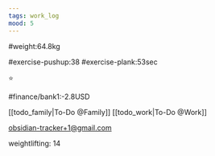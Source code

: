 ```yaml
---
tags: work_log
mood: 5
---
```


#weight:64.8kg

#exercise-pushup:38
#exercise-plank:53sec


⭐

#finance/bank1:-2.8USD

[[todo_family|To-Do @Family]]
[[todo_work|To-Do @Work]]

obsidian-tracker+1@gmail.com

weightlifting: 14

